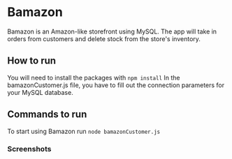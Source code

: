 # Bamazon

Bamazon is an Amazon-like storefront using MySQL. The app will take in orders from customers and delete stock from the store's inventory.

## How to run
You will need to install the packages with `npm install`
In the bamazonCustomer.js file, you have to fill out the connection parameters for your MySQL database.

## Commands to run
To start using Bamazon run `node bamazonCustomer.js`


### Screenshots

